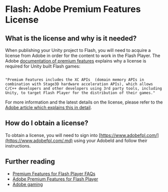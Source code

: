 Flash: Adobe Premium Features License
=====================================


What is the license and why is it needed?
-----------------------------------------


When publishing your Unity project to Flash, you will need to acquire a license from Adobe in order for the content to work in the Flash Player. The Adobe [documentation of premium features](http://www.adobe.com/devnet/flashplayer/articles/premium-features.html.md) explains why a license is required for Unity built Flash games:

````

"Premium Features includes the XC APIs  (domain memory APIs in combination with Stage3D hardware acceleration APIs), which allows C/C++ developers and other developers using 3rd party tools, including Unity, to target Flash Player for the distribution of their games."

````

For more information and the latest details on the license, please refer to the [Adobe article which explains this in detail](http://www.adobe.com/devnet/flashplayer/articles/premium-features.html.md).

  

How do I obtain a license?
--------------------------


To obtain a license, you will need to sign into [https://www.adobefpl.com/](https://www.adobefpl.com/.md) using your AdobeId and follow their instructions.

  

Further reading
---------------

* [Premium Features for Flash Player FAQs](http://www.adobe.com/devnet/flashplayer/articles/premium-features-licensing-faq.html.md)
* [Adobe Premium Features for Flash Player](http://www.adobe.com/devnet/flashplayer/articles/premium-features.html.md)
* [Adobe gaming](http://gaming.adobe.com/.md)

